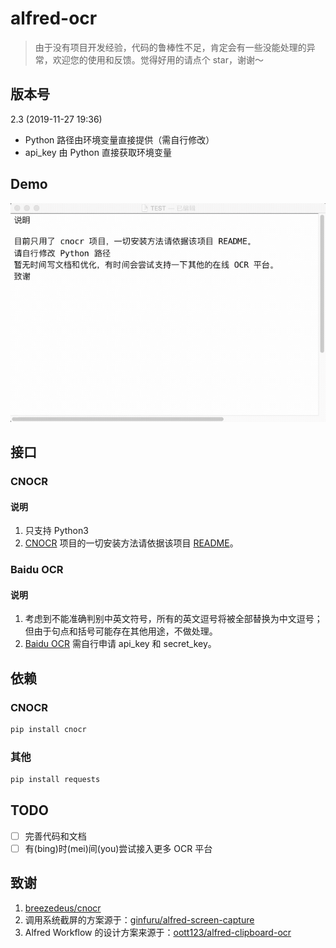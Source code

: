 # alfred-ocr

> 由于没有项目开发经验，代码的鲁棒性不足，肯定会有一些没能处理的异常，欢迎您的使用和反馈。觉得好用的请点个 star，谢谢～

## 版本号

2.3 (2019-11-27 19:36)

- Python 路径由环境变量直接提供（需自行修改）
- api_key 由 Python 直接获取环境变量

## Demo

![Demo](./demo.gif)

## 接口

### CNOCR

#### 说明

1. 只支持 Python3
2. [CNOCR](https://github.com/breezedeus/cnocr) 项目的一切安装方法请依据该项目 [README](https://github.com/breezedeus/cnocr/blob/master/README.md)。

### Baidu OCR

#### 说明

1. 考虑到不能准确判别中英文符号，所有的英文逗号将被全部替换为中文逗号；但由于句点和括号可能存在其他用途，不做处理。
2. [Baidu OCR](https://ai.baidu.com/tech/ocr) 需自行申请 api_key 和 secret_key。

## 依赖

### CNOCR

``` python
pip install cnocr
```

### 其他

``` python
pip install requests
```

## TODO

- [ ] 完善代码和文档
- [ ] 有(bing)时(mei)间(you)尝试接入更多 OCR 平台

## 致谢

1. [breezedeus/cnocr](https://github.com/breezedeus/cnocr)
2. 调用系统截屏的方案源于：[ginfuru/alfred-screen-capture](https://github.com/ginfuru/alfred-screen-capture)
3. Alfred Workflow 的设计方案来源于：[oott123/alfred-clipboard-ocr](https://github.com/oott123/alfred-clipboard-ocr)
